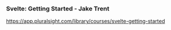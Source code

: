 ### Svelte: Getting Started - Jake Trent
https://app.pluralsight.com/library/courses/svelte-getting-started